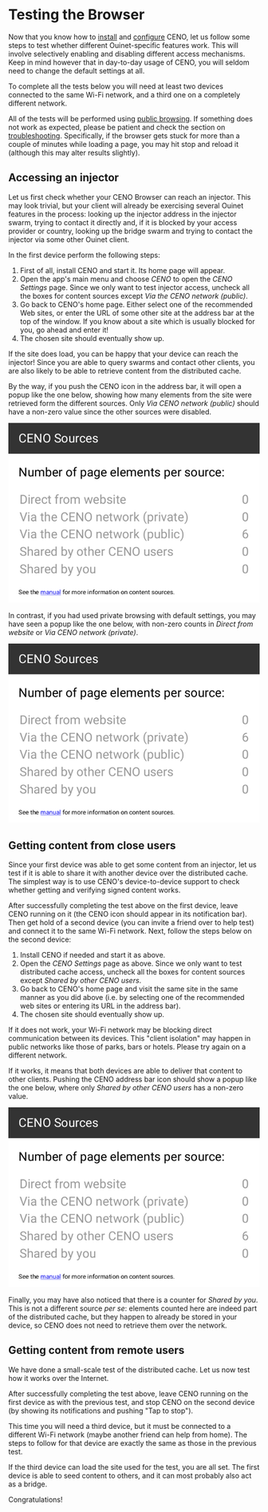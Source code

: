 # Testing the Browser

Now that you know how to [install](install.md) and [configure](settings.md) CENO, let us follow some steps to test whether different Ouinet-specific features work.  This will involve selectively enabling and disabling different access mechanisms.  Keep in mind however that in day-to-day usage of CENO, you will seldom need to change the default settings at all.

To complete all the tests below you will need at least two devices connected to the same Wi-Fi network, and a third one on a completely different network.

All of the tests will be performed using [public browsing](public-private.md).  If something does not work as expected, please be patient and check the section on [troubleshooting](troubleshooting.md).  Specifically, if the browser gets stuck for more than a couple of minutes while loading a page, you may hit stop and reload it (although this may alter results slightly).

## Accessing an injector

Let us first check whether your CENO Browser can reach an injector.  This may look trivial, but your client will already be exercising several Ouinet features in the process: looking up the injector address in the injector swarm, trying to contact it directly and, if it is blocked by your access provider or country, looking up the bridge swarm and trying to contact the injector via some other Ouinet client.

In the first device perform the following steps:

1. First of all, install CENO and start it.  Its home page will appear.
2. Open the app's main menu and choose *CENO* to open the *CENO Settings* page.  Since we only want to test injector access, uncheck all the boxes for content sources except *Via the CENO network (public)*.
3. Go back to CENO's home page.  Either select one of the recommended Web sites, or enter the URL of some other site at the address bar at the top of the window.  If you know about a site which is usually blocked for you, go ahead and enter it!
4. The chosen site should eventually show up.

If the site does load, you can be happy that your device can reach the injector!  Since you are able to query swarms and contact other clients, you are also likely to be able to retrieve content from the distributed cache.

By the way, if you push the CENO icon in the address bar, it will open a popup like the one below, showing how many elements from the site were retrieved form the different sources.  Only *Via CENO network (public)* should have a non-zero value since the other sources were disabled.

![Figure: Sources used when testing injection](images/sources-inject.png)

In contrast, if you had used private browsing with default settings, you may have seen a popup like the one below, with non-zero counts in *Direct from website* or *Via CENO network (private)*.

![Figure: Sources used with private browsing](images/sources-proxy.png)

## Getting content from close users

Since your first device was able to get some content from an injector, let us test if it is able to share it with another device over the distributed cache.  The simplest way is to use CENO's device-to-device support to check whether getting and verifying signed content works.

After successfully completing the test above on the first device, leave CENO running on it (the CENO icon should appear in its notification bar).  Then get hold of a second device (you can invite a friend over to help test) and connect it to the same Wi-Fi network.  Next, follow the steps below on the second device:

1. Install CENO if needed and start it as above.
2. Open the *CENO Settings* page as above.  Since we only want to test distributed cache access, uncheck all the boxes for content sources except *Shared by other CENO users*.
3. Go back to CENO's home page and visit the same site in the same manner as you did above (i.e. by selecting one of the recommended web sites or entering its URL in the address bar).
4. The chosen site should eventually show up.

If it does not work, your Wi-Fi network may be blocking direct communication between its devices.  This "client isolation" may happen in public networks like those of parks, bars or hotels.  Please try again on a different network.

If it works, it means that both devices are able to deliver that content to other clients.  Pushing the CENO address bar icon should show a popup like the one below, where only *Shared by other CENO users* has a non-zero value.

![Figure: Sources used when testing distributed cache retrieval](images/sources-dcache.png)

Finally, you may have also noticed that there is a counter for *Shared by you*.  This is not a different source *per se*: elements counted here are indeed part of the distributed cache, but they happen to already be stored in your device, so CENO does not need to retrieve them over the network.

## Getting content from remote users

We have done a small-scale test of the distributed cache.  Let us now test how it works over the Internet.

After successfully completing the test above, leave CENO running on the first device as with the previous test, and stop CENO on the second device (by showing its notifications and pushing "Tap to stop").

This time you will need a third device, but it must be connected to a different Wi-Fi network (maybe another friend can help from home).  The steps to follow for that device are exactly the same as those in the previous test.

If the third device can load the site used for the test, you are all set.  The first device is able to seed content to others, and it can most probably also act as a bridge.

Congratulations!
